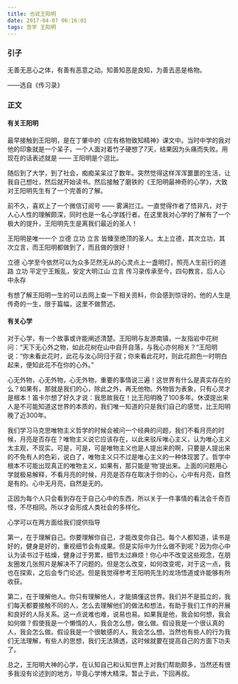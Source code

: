 ```yaml
---
title: 也说王阳明
date: 2017-04-07 06:16:01
tags: 哲学 王阳明
---
```

### 引子

无善无恶心之体，有善有恶意之动。知善知恶是良知，为善去恶是格物。

——选自《传习录》

### 正文

#### 有关王阳明

最早接触到王阳明，是在丁肇中的《应有格物致知精神》课文中。当时中学的我对他的印象就是一个呆子，一个人面对着竹子硬想了7天，结果因为头痛而失败。用现在的话表述就是 —— 王阳明是个逗比。

随后到了大学，到了社会，痴痴呆呆过了数年。突然觉得这样浑浑噩噩的生活，让我自己想吐，然后就开始读书。然后接触了磨铁的《王阳明最神奇的心学》，大致对王阳明先生有了一个完善的了解。

前不久，喜欢上了一个微信订阅号 —— 雾满拦江。一直觉得作者了悟非凡，对于人心人性的理解颇深，同时也是一名心学践行者。在这里我对心学的了解有了一个极大的提升，王阳明先生是离我们最近的圣人！

王阳明是唯一一个 立德 立功 立言 皆臻至绝顶的圣人。太上立德，其次立功，其次立言，而王阳明都做到了，而且做的很好！

立德 心学至今依然可以为众多茫然无从的心灵点上一盏明灯，照亮人生前行的道路
立功 平定宁王叛乱，安定大明江山
立言 传习录传承至今，四句教言，后人心中永存

有想了解王阳明一生的可以去网上查一下相关资料，你会感到惊讶的，他的人生是传奇的一生，限于篇幅，这里不做赘述。

#### 有关心学

对于心学，有一个故事或许能阐述清楚。王阳明与友游南镇，一友指岩中花树问：“天下无心外之物，如此花树在山中自开自落，与我心亦何相关？”王阳明说：“你未看此花时，此花与汝心同归于寂；你来看此花时，则此花颜色一时明白起来，便知此花不在你的心外。”

心无外物，心无外物，心无外物，重要的事情说三遍！这世界有什么是真实存在的么？如果有，那就是我们的心，除此之外，再无他物。外物皆为表象，只有心灵才是根本！笛卡尔想了好久才说：我思故我在！比王阳明晚了100多年。休谟提出来人是不可能知道这世界的本质的，我们唯一知道的只是我们自己的感觉，比王阳明晚了近300年。

我们学习马克思唯物主义哲学的时候会被问一个经典的问题，我们不看月亮的时候，月亮是否存在？唯物主义说它应该存在，以此来驳斥唯心主义，认为唯心主义太主观，不现实。可是，可是，可是唯物主义也是人提出来的啊，只要是人提出来的不免有人的色彩，说白了，唯物主义只不过是唯心主义的一种体现罢了。哲学中根本不可能出现真正的唯物主义，如果有，那只能是‘物’提出来。上面的问题用心学就极易解释，不看月亮的时候，月亮是否存在取决于你的心，心中有月亮，自然是有的。心中无月亮，自然是无的。

正因为每个人只会看到存在于自己心中的东西，所以关于一件事情的看法会千奇百怪，不尽相同。所以才会形成人类社会的多样化。

心学可以在两方面给我们提供指导

第一，在于理解自己。你要理解你自己，才能改变你自己。每个人都知道，读书是好的，健身是好的，重视细节会有成果。但是实际中为什么做不到呢？因为你心中认为读书过于枯燥，健身过于劳累，细节太过麻烦！你心中不改变这些观念，在朋友圈发几张照片是解决不了问题的。但是怎么改变，如何改变呢，对于这一点，我也在探索，之后会专门论述。但是我觉得参考王阳明先生的龙场悟道或许能够有所收获。

第二，在于理解他人。你只有理解他人，才能搞懂这世界。我们并不是孤立的，我们每天都要接触不同的人，怎么去理解他们的做法和想法，有助于我们工作的开展和良好的人际关系。这一点说难也难，说易也易。如果我是他，我会如何想，我会如何做？假使我是一个懒惰的人，我会怎么想，做么做。假设我是一个很认真的人，我会怎么做。假设我是一个很敏感的人，我会怎么想。当然也有些人的行为我们无法理解，有些人的思想，我们无法猜透，这时候就要在提高自己的方面下功夫了。

总之，王阳明大神的心学，在认知自己和认知世界上对我们帮助颇多，当然还有很多我没有论述到的地方，毕竟心学博大精深。暂止于此，下回再叔。

